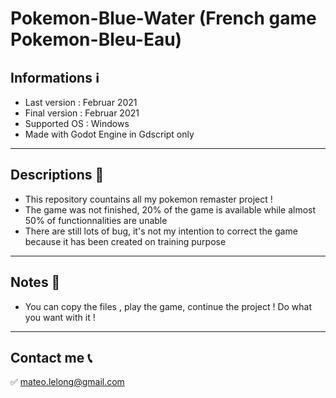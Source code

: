 # Pokemon-Blue-Water (French game Pokemon-Bleu-Eau)

## Informations ℹ️
- Last version : Februar 2021
- Final version : Februar 2021
- Supported OS : Windows
- Made with Godot Engine in Gdscript only
-------------------------------------------------------------------------------------------------------------------------------------------------------------------------
## Descriptions 🔎
 - This repository countains all my pokemon remaster project ! 
 - The game was not finished, 20% of the game is available while almost 50% of functionnalities are unable
 - There are still lots of bug, it's not my intention to correct the game because it has been created on training purpose
-------------------------------------------------------------------------------------------------------------------------------------------------------------------------
## Notes 📜
- You can copy the files , play the game, continue the project ! Do what you want with it !
-------------------------------------------------------------------------------------------------------------------------------------------------------------------------
## Contact me 📞
✅ mateo.lelong@gmail.com
